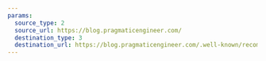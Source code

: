 ```yaml
---
params:
  source_type: 2
  source_url: https://blog.pragmaticengineer.com/
  destination_type: 3
  destination_url: https://blog.pragmaticengineer.com/.well-known/recommendations.opml
---
```

